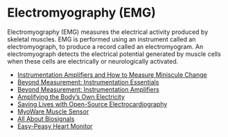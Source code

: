 # Electromyography (EMG)
Electromyography (EMG) measures the electrical activity produced by skeletal muscles.
EMG is performed using an instrument called an electromyograph,
to produce a record called an electromyogram.
An electromyograph detects the electrical potential generated by muscle cells
when these cells are electrically or neurologically activated.

* [Instrumentation Amplifiers and How to Measure Miniscule Change](http://hackaday.com/2015/03/16/instrumentation-amplifiers-and-how-to-measure-miniscule-change/#more-149733)
* [Beyond Measurement: Instrumentation Essentials](http://hackaday.com/2016/03/11/beyond-measure-instrumentation-essentials/)
* [Beyond Measurement: Instrumentation Amplifiers](http://hackaday.com/2016/03/18/beyond-measure-instrumentation-amplifiers/)
* [Amplifying the Body’s Own Electricity](http://hackaday.com/2015/12/29/amplifying-the-bodys-own-electricity/)
* [Saving Lives with Open-Source Electrocardiography](http://hackaday.com/2016/04/29/saving-lives-with-open-source-electrocardiography/)
* [MyoWare Muscle Sensor](https://www.sparkfun.com/products/13723?utm_source=SparkFun+Customer+Newsletter&utm_campaign=fe9009a4ae-May_27thNewsletter&utm_medium=email&utm_term=0_fa5287abaf-fe9009a4ae-7212537)
* [All About Biosignals](http://hackaday.com/2016/08/23/all-about-biosignals/)
* [Easy-Peasy Heart Monitor](http://hackaday.com/2017/04/02/easy-peasy-heart-monitor/)
